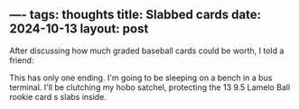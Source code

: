 —-
tags: thoughts
title: Slabbed cards
date: 2024-10-13
layout: post
---

After discussing how much graded baseball cards could be worth, I told a friend:

This has only one ending. I'm going to be sleeping on a bench in a bus terminal. I'll be clutching my hobo satchel, protecting the 13 9.5 Lamelo Ball rookie card s slabs inside. 
